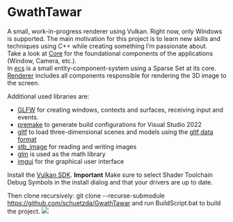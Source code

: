 # GwathTawar
A small, work-in-progress renderer using Vulkan. Right now, only Windows is supported.
The main motivation for this project is to learn new skills and techniques using C++ while creating something I’m passionate about. </br>
Take a look at [Core](https://github.com/schuetzda/GwathTawar/tree/main/GwaCore/src/Core) for the foundational components of the applications (Window, Camera, etc.). </br>
In [ecs](https://github.com/schuetzda/GwathTawar/tree/main/GwaCore/src/ecs) is a small entity-component-system using a Sparse Set at its core. </br>
[Renderer](https://github.com/schuetzda/GwathTawar/tree/main/GwaCore/src/renderer) includes all components responsible for rendering the 3D image to the screen. </br>

Additional used libraries are:
- [GLFW](https://github.com/glfw/glfw) for creating windows, contexts and surfaces, receiving input and events.
- [premake](https://premake.github.io/) to generate build configurations for Visual Studio 2022
- [gltf](https://github.com/jkuhlmann/cgltf) to load three-dimensional scenes and models using the [gltf data format](https://www.khronos.org/gltf/)
- [stb_image](https://github.com/nothings/stb) for reading and writing images
- [glm](https://github.com/g-truc/glm) is used as the math library
- [imgui](https://github.com/ocornut/imgui) for the graphical user interface

Install the [Vulkan SDK](https://www.lunarg.com/vulkan-sdk/). **Important** Make sure to select Shader Toolchain Debug Symbols in the install dialog and that your drivers are up to date.

Then clone recursively: git clone --recurse-submodule https://github.com/schuetzda/GwathTawar
and run BuildScript.bat to build the project.
![](https://github.com/schuetzda/GwathTawar/blob/main/screenshots/Screenshot%202025-03-26%20144801.png)
